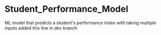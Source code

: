# Student_Performance_Model
ML model that predicts a student's performance index with taking multiple inputs
added this line in dev branch
